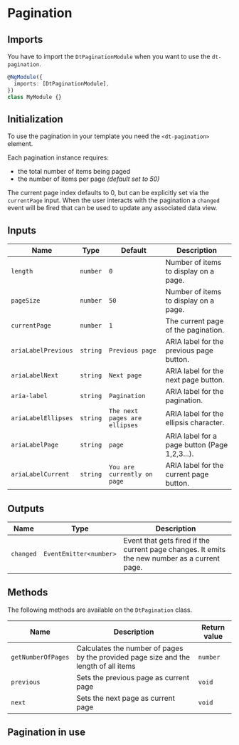 # Pagination

<ba-ux-snippet name="pagination-intro"></ba-ux-snippet>

<ba-live-example name="DtExamplePaginationDefault"></ba-live-example>

## Imports

You have to import the `DtPaginationModule` when you want to use the
`dt-pagination`.

```typescript
@NgModule({
  imports: [DtPaginationModule],
})
class MyModule {}
```

## Initialization

To use the pagination in your template you need the `<dt-pagination>` element.

Each pagination instance requires:

- the total number of items being paged
- the number of items per page _(default set to 50)_

The current page index defaults to 0, but can be explicitly set via the
`currentPage` input. When the user interacts with the pagination a `changed`
event will be fired that can be used to update any associated data view.

## Inputs

| Name                | Type     | Default                       | Description                                   |
| ------------------- | -------- | ----------------------------- | --------------------------------------------- |
| `length`            | `number` | `0`                           | Number of items to display on a page.         |
| `pageSize`          | `number` | `50`                          | Number of items to display on a page.         |
| `currentPage`       | `number` | `1`                           | The current page of the pagination.           |
| `ariaLabelPrevious` | `string` | `Previous page`               | ARIA label for the previous page button.      |
| `ariaLabelNext`     | `string` | `Next page`                   | ARIA label for the next page button.          |
| `aria-label`        | `string` | `Pagination`                  | ARIA label for the pagination.                |
| `ariaLabelEllipses` | `string` | `The next pages are ellipses` | ARIA label for the ellipsis character.        |
| `ariaLabelPage`     | `string` | `page`                        | ARIA label for a page button (Page 1,2,3...). |
| `ariaLabelCurrent`  | `string` | `You are currently on page`   | ARIA label for the current page button.       |

## Outputs

| Name      | Type                   | Description                                                                                   |
| --------- | ---------------------- | --------------------------------------------------------------------------------------------- |
| `changed` | `EventEmitter<number>` | Event that gets fired if the current page changes. It emits the new number as a current page. |

## Methods

The following methods are available on the `DtPagination` class.

| Name               | Description                                                                          | Return value |
| ------------------ | ------------------------------------------------------------------------------------ | ------------ |
| `getNumberOfPages` | Calculates the number of pages by the provided page size and the length of all items | `number`     |
| `previous`         | Sets the previous page as current page                                               | `void`       |
| `next`             | Sets the next page as current page                                                   | `void`       |

## Pagination in use

<ba-ux-snippet name="pagination-in-use"></ba-ux-snippet>
